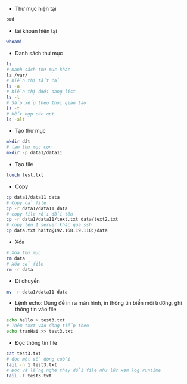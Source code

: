 - Thư mục hiện tại

``` sh
pưd 
```

- tài khoản hiện tại

``` sh
whoami
```

- Danh sách thư mục

``` sh
ls
# Danh sách thư mục khác
la /var/
# hiển thị tất cả
ls -a
# hiển thị dưới dạng list
ls -l
# Sắp xếp theo thời gian tạo
ls -t
# kết hợp các opt
ls -alt
```

- Tạo thư mục

```  sh
mkdir dât
# tạo thư mục con
mkdir -p data1/data11
```

- Tạo file

``` sh
touch test.txt
```

- Copy

``` sh
cp data1/data11 data
# Copy cả file
cp -r data1/data11 data
# copy file rồi đổi tên
cp -r data1/data11/text.txt data/text2.txt
# copy lên 1 server khác qua ssh
cp data.txt haitc@192.168.19.110:/data
```

- Xóa

``` sh
# Xóa thư mục
rm data
# Xóa cả file
rm -r data
```

- Di chuyển

``` sh
mv -r data1/data11 data
```

- Lệnh echo: Dùng để in ra màn hình, in thông tin biến môi trường, ghi thông tin vào file

``` sh
echo hello > test3.txt
# Thêm txxt vào dòng tiếp theo
echo tranHai >> test3.txt
```

- Đọc thông tin file

``` sh
cat test3.txt
# đọc một số dòng cuối 
tail -n 1 test3.txt
# Đọc và lắng nghe thay đổi file như lúc xem log runtime
tail -f test3.txt
```
